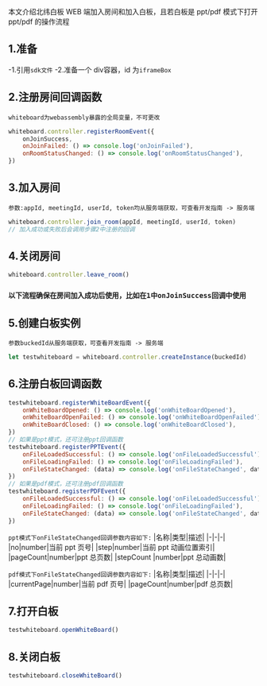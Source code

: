 本文介绍北纬白板 WEB 端加入房间和加入白板，且若白板是 ppt/pdf 模式下打开 ppt/pdf 的操作流程

## 1.准备

-1.引用`sdk文件`
-2.准备一个 div容器，id 为`iframeBox`

## 2.注册房间回调函数

`whiteboard为webassembly暴露的全局变量，不可更改`

```javascript
whiteboard.controller.registerRoomEvent({
	onJoinSuccess,
	onJoinFailed: () => console.log('onJoinFailed'),
	onRoomStatusChanged: () => console.log('onRoomStatusChanged'),
})
```

## 3.加入房间

`参数:appId, meetingId, userId, token均从服务端获取，可查看开发指南 -> 服务端`
```javascript
whiteboard.controller.join_room(appId, meetingId, userId, token)
// 加入成功或失败后会调用步骤2中注册的回调
```

## 4.关闭房间

```javascript
whiteboard.controller.leave_room()
```

### `以下流程确保在房间加入成功后使用，比如在1中onJoinSuccess回调中使用`

## 5.创建白板实例


`参数buckedId从服务端获取，可查看开发指南 -> 服务端`
```javascript
let testwhiteboard = whiteboard.controller.createInstance(buckedId)
```

## 6.注册白板回调函数

```javascript
testwhiteboard.registerWhiteBoardEvent({
	onWhiteBoardOpened: () => console.log('onWhiteBoardOpened'),
	onWhiteBoardOpenFailed: () => console.log('onWhiteBoardOpenFailed'),
	onWhiteBoardClosed: () => console.log('onWhiteBoardClosed'),
})
// 如果是ppt模式，还可注册ppt回调函数
testwhiteboard.registerPPTEvent({
	onFileLoadedSuccessful: () => console.log('onFileLoadedSuccessful'),
	onFileLoadingFailed: () => console.log('onFileLoadingFailed'),
	onFileStateChanged: (data) => console.log('onFileStateChanged', data),
})
// 如果是pdf模式，还可注册pdf回调函数
testwhiteboard.registerPDFEvent({
	onFileLoadedSuccessful: () => console.log('onFileLoadedSuccessful'),
	onFileLoadingFailed: () => console.log('onFileLoadingFailed'),
	onFileStateChanged: (data) => console.log('onFileStateChanged', data),
})
```

`ppt模式下onFileStateChanged回调参数内容如下:`
|名称|类型|描述|
|-|-|-|
|no|number|当前 ppt 页号|
|step|number|当前 ppt 动画位置索引|
|pageCount|number|ppt 总页数|
|stepCount |number|ppt 总动画数|

`pdf模式下onFileStateChanged回调参数内容如下:`
|名称|类型|描述|
|-|-|-|
|currentPage|number|当前 pdf 页号|
|pageCount|number|pdf 总页数|

## 7.打开白板

```javascript
testwhiteboard.openWhiteBoard()
```

## 8.关闭白板

```javascript
testwhiteboard.closeWhiteBoard()
```
